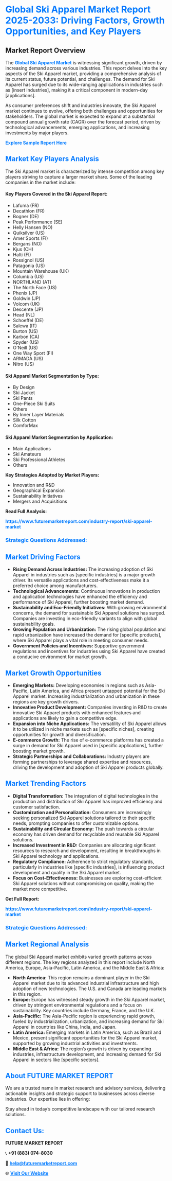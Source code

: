 <h1 style="color: #007BFF;">Global Ski Apparel Market Report 2025-2033: Driving Factors, Growth Opportunities, and Key Players</h1>

<section id="overview">
<h2>Market Report Overview</h2>
<p>The <a href="https://www.futuremarketreport.com/industry-report/ski-apparel-market" style="color: #007BFF; text-decoration: none;"><strong>Global Ski Apparel Market</strong></a> is witnessing significant growth, driven by increasing demand across various industries. This report delves into the key aspects of the Ski Apparel market, providing a comprehensive analysis of its current status, future potential, and challenges. The demand for Ski Apparel has surged due to its wide-ranging applications in industries such as [insert industries], making it a critical component in modern-day [applications].</p>
<p>As consumer preferences shift and industries innovate, the Ski Apparel market continues to evolve, offering both challenges and opportunities for stakeholders. The global market is expected to expand at a substantial compound annual growth rate (CAGR) over the forecast period, driven by technological advancements, emerging applications, and increasing investments by major players.</p>
</section>

<section id="overview">
<p><a href="https://www.futuremarketreport.com/request-sample/reportId=103144" style="color: #007BFF; text-decoration: none;"><strong>Explore Sample Report Here</strong></a></p>
</section>

<section id="key-players">
<h2 style="color: #007BFF;">Market Key Players Analysis</h2>
<p>The Ski Apparel market is characterized by intense competition among key players striving to capture a larger market share. Some of the leading companies in the market include:</p>
<h4>Key Players Covered in the Ski Apparel Report:</h4>
<ul><li>Lafuma (FR)</li><li>Decathlon (FR)</li><li>Bogner (DE)</li><li>Peak Performance (SE)</li><li>Helly Hansen (NO)</li><li>Quiksilver (US)</li><li>Amer Sports (FI)</li><li>Bergans (NO)</li><li>Kjus (CH)</li><li>Halti (FI)</li><li>Rossignol (US)</li><li>Patagonia (US)</li><li>Mountain Warehouse (UK)</li><li>Columbia (US)</li><li>NORTHLAND (AT)</li><li>The North Face (US)</li><li>Phenix (JP)</li><li>Goldwin (JP)</li><li>Volcom (UK)</li><li>Descente (JP)</li><li>Head (NL)</li><li>Schoeffel (DE)</li><li>Salewa (IT)</li><li>Burton (US)</li><li>Karbon (CA)</li><li>Spyder (US)</li><li>O&#039;Neill (US)</li><li>One Way Sport (FI)</li><li>ARMADA (US)</li><li>Nitro (US)</li></ul>
<h4>Ski Apparel Market Segmentation by Type:</h4>
<ul><li>By Design</li><li>Ski Jacket</li><li>Ski Pants</li><li>One-Piece Ski Suits</li><li>Others</li><li>By Inner Layer Materials</li><li>Silk Cotton</li><li>ComforMax</li></ul>

<h4>Ski Apparel Market Segmentation by Application:</h4>
<ul><li>Main Applications</li><li>Ski Amateurs</li><li>Ski Professional Athletes</li><li>Others</li></ul>
<p><strong>Key Strategies Adopted by Market Players:</strong></p>
<ul>
<li>Innovation and R&D</li>
<li>Geographical Expansion</li>
<li>Sustainability Initiatives</li>
<li>Mergers and Acquisitions</li>
</ul>
</section>

<section>
<p><strong>Read Full Analysis: </strong></p><a href="https://www.futuremarketreport.com/industry-report/ski-apparel-market" style="color: #007BFF; text-decoration: none;"><strong>https://www.futuremarketreport.com/industry-report/ski-apparel-market</strong></a>
<h3 style="color: #007BFF;">Strategic Questions Addressed:</h3>
</section>

<section id="driving-factors">
<h2 style="color: #007BFF;">Market Driving Factors</h2>
<ul>
<li><strong>Rising Demand Across Industries:</strong> The increasing adoption of Ski Apparel in industries such as [specific industries] is a major growth driver. Its versatile applications and cost-effectiveness make it a preferred choice among manufacturers.</li>
<li><strong>Technological Advancements:</strong> Continuous innovations in production and application technologies have enhanced the efficiency and performance of Ski Apparel, further boosting market demand.</li>
<li><strong>Sustainability and Eco-Friendly Initiatives:</strong> With growing environmental concerns, the demand for sustainable Ski Apparel solutions has surged. Companies are investing in eco-friendly variants to align with global sustainability goals.</li>
<li><strong>Growing Population and Urbanization:</strong> The rising global population and rapid urbanization have increased the demand for [specific products], where Ski Apparel plays a vital role in meeting consumer needs.</li>
<li><strong>Government Policies and Incentives:</strong> Supportive government regulations and incentives for industries using Ski Apparel have created a conducive environment for market growth.</li>
</ul>
</section>

<section id="growth-opportunities">
<h2 style="color: #007BFF;">Market Growth Opportunities</h2>
<ul>
<li><strong>Emerging Markets:</strong> Developing economies in regions such as Asia-Pacific, Latin America, and Africa present untapped potential for the Ski Apparel market. Increasing industrialization and urbanization in these regions are key growth drivers.</li>
<li><strong>Innovative Product Development:</strong> Companies investing in R&D to create innovative Ski Apparel products with enhanced features and applications are likely to gain a competitive edge.</li>
<li><strong>Expansion into Niche Applications:</strong> The versatility of Ski Apparel allows it to be utilized in niche markets such as [specific niches], creating opportunities for growth and diversification.</li>
<li><strong>E-commerce Growth:</strong> The rise of e-commerce platforms has created a surge in demand for Ski Apparel used in [specific applications], further boosting market growth.</li>
<li><strong>Strategic Partnerships and Collaborations:</strong> Industry players are forming partnerships to leverage shared expertise and resources, driving the development and adoption of Ski Apparel products globally.</li>
</ul>
</section>

<section id="trending-factors">
<h2 style="color: #007BFF;">Market Trending Factors</h2>
<ul>
<li><strong>Digital Transformation:</strong> The integration of digital technologies in the production and distribution of Ski Apparel has improved efficiency and customer satisfaction.</li>
<li><strong>Customization and Personalization:</strong> Consumers are increasingly seeking personalized Ski Apparel solutions tailored to their specific needs, prompting companies to offer customizable options.</li>
<li><strong>Sustainability and Circular Economy:</strong> The push towards a circular economy has driven demand for recyclable and reusable Ski Apparel solutions.</li>
<li><strong>Increased Investment in R&D:</strong> Companies are allocating significant resources to research and development, resulting in breakthroughs in Ski Apparel technology and applications.</li>
<li><strong>Regulatory Compliance:</strong> Adherence to strict regulatory standards, particularly in industries like [specific industries], is influencing product development and quality in the Ski Apparel market.</li>
<li><strong>Focus on Cost-Effectiveness:</strong> Businesses are exploring cost-efficient Ski Apparel solutions without compromising on quality, making the market more competitive.</li>
</ul>
</section>

<section>
<p><strong>Get Full Report: </strong></p><a href="https://www.futuremarketreport.com/industry-report/ski-apparel-market" style="color: #007BFF; text-decoration: none;"><strong>https://www.futuremarketreport.com/industry-report/ski-apparel-market</strong></a>
<h3 style="color: #007BFF;">Strategic Questions Addressed:</h3>
</section>


<section id="regional-analysis">
<h2 style="color: #007BFF;">Market Regional Analysis</h2>
<p>The global Ski Apparel market exhibits varied growth patterns across different regions. The key regions analyzed in this report include North America, Europe, Asia-Pacific, Latin America, and the Middle East & Africa:</p>
<ul>
<li><strong>North America:</strong> This region remains a dominant player in the Ski Apparel market due to its advanced industrial infrastructure and high adoption of new technologies. The U.S. and Canada are leading markets in this region.</li>
<li><strong>Europe:</strong> Europe has witnessed steady growth in the Ski Apparel market, driven by stringent environmental regulations and a focus on sustainability. Key countries include Germany, France, and the U.K.</li>
<li><strong>Asia-Pacific:</strong> The Asia-Pacific region is experiencing rapid growth, fueled by industrialization, urbanization, and increasing demand for Ski Apparel in countries like China, India, and Japan.</li>
<li><strong>Latin America:</strong> Emerging markets in Latin America, such as Brazil and Mexico, present significant opportunities for the Ski Apparel market, supported by growing industrial activities and investments.</li>
<li><strong>Middle East & Africa:</strong> The region’s growth is driven by expanding industries, infrastructure development, and increasing demand for Ski Apparel in sectors like [specific sectors].</li>
</ul>
</section>

<footer>
<h2 style="color: #007BFF;">About FUTURE MARKET REPORT</h2>
<p>We are a trusted name in market research and advisory services, delivering actionable insights and strategic support to businesses across diverse industries. Our expertise lies in offering:</p>

<p>Stay ahead in today’s competitive landscape with our tailored research solutions.</p>

<h2 style="color: #007BFF;">Contact Us:</h2>
<p><strong>FUTURE MARKET REPORT</strong></p>
<p>📞 <strong>+91 (883) 074-8030</strong></p>
<p>📧 <strong><a href="mailto:help@futuremarketreport.com" style="color: #007BFF;">help@futuremarketreport.com</a></strong></p>
<p>🌐 <strong><a href="https://www.futuremarketreport.com/" style="color: #007BFF;">Visit Our Website</a></strong></p>
</footer>